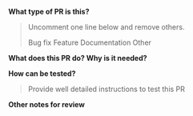 <!-- Once the Pull Request is created, do not forget to:
1.  Link issues to the PR if available
2.  Mention dappnode core members
3.  Add proper labels
-->

**What type of PR is this?**

> Uncomment one line below and remove others.
>
> Bug fix
> Feature
> Documentation
> Other

**What does this PR do? Why is it needed?**

**How can be tested?**

> Provide well detailed instructions to test this PR

**Other notes for review**
